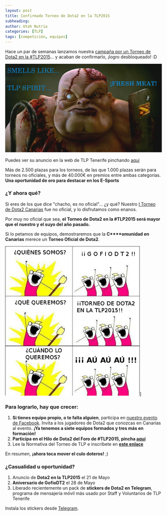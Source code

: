 ```yaml
---
layout: post
title: Confirmado Torneo de Dota2 en la TLP2015
subheading: 
author: Utah Nutria
categories: [TLP]
tags: [competición, equipos]
---
```

Hace un par de semanas lanzamos nuestra [campaña por un Torneo de Dota2 en la #TLP2015](/gofiodt2-en-la-tlp2015)... y acaban de confirmarlo, ¡logro desbloqueado! :D

![Homenaje a Nirvana](/assets/images/2015/05/Pudge-рендер-smells-like-tlp-spirit.jpg)

Puedes ver su anuncio en la web de TLP Tenerife pinchando [aquí](http://tlp-tenerife.com/blog/e-sports-normativas-premios-torneos-no-oficiales/) 

Más de 2.500 plazas para los torneos, de las que 1.000 plazas serán para torneos no oficiales, y más de 40.000€ en premios entre ambas categorías. **Una oportunidad de oro para destacar en los E-Sports**

### ¿Y ahora qué?

Si eres de los que dice "chacho, es no oficial"... ¿y qué? Nuestro [I Torneo de Dota2 Canarias](/i-torneo-de-dota2-canarias) fue no oficial, y lo disfrutamos como enanos.

Por muy no oficial que sea, **el Torneo de Dota2 en la #TLP2015 será mayor que el nuestro y el suyo del año pasado.**

Si lo petamos de equipos, demostraremos que la **C****omunidad en Canarias** merece un **Torneo Oficial de Dota2**.

![que queremos](/assets/images/2015/05/que-queremos.png)]

### Para lograrlo, hay que crecer:

1. **Si tienes equipo propio, o te falta alguien**, participa en [nuestro evento de Facebook](https://www.facebook.com/events/633218146822893/). Invita a los jugadores de Dota2 que conozcas en Canarias al evento. **¡Ya tenemos a siete equipos formados y tres más en formación!**
2. **Participa en el Hilo de Dota2 del Foro de #TLP2015, pincha [aquí](http://www.tlp-tenerife.com/foro/index.php/topic,684.0.html)**
3. Lee la Normativa del Torneo de TLP e inscríbete en [**este enlace**](http://tlp-tenerife.com/tlpesports/competiciones/dota-2/)

En resumen, **¡ahora toca mover el culo doteros!** ;)

### ¿Casualidad u oportunidad?

1. Anuncio de **Dota2 en la TLP2015** el 21 de Mayo
2. **Aniversario de GofioDT2** el 28 de Mayo
3. Liberado recientemente un pack de **stickers de Dota2 en Telegram**, programa de mensajería móvil más usado por Staff y Voluntarios de TLP Tenerife

Instala los stickers desde [Telegram](https://telegram.org/).